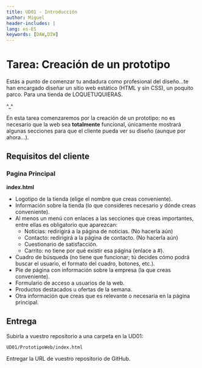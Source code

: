 ```yaml
---
title: UD01 - Introducción
author: Miguel
header-includes: |
lang: es-ES
keywords: [DAW,DIW]
---
```


# Tarea: Creación de un prototipo

Estás a punto de comenzar tu andadura como profesional del diseño...te han encargado diseñar un sitio web estático (HTML y sin CSS), un poquito parco. Para una tienda de LOQUETUQUIERAS.

^_^

En esta tarea comenzaremos por la creación de un prototipo: no es necesario que la web sea **totalmente** funcional, únicamente mostrará algunas secciones para que el cliente pueda ver su diseño (aunque por ahora...).

## Requisitos del cliente

### Pagina Principal

**index.html**

* Logotipo de la tienda (elige el nombre que creas conveniente).
* Información sobre la tienda (lo que consideres necesario y dónde creas conveniente).
* Al menos un menú con enlaces a las secciones que creas importantes, entre ellas es obligatorio que aparezcan:
    * Noticias: redirigirá a la página de noticias. (No hacerla aún)
    * Contacto: redirigirá a la página de contacto. (No hacerla aún)
    * Cuestionario de satisfacción.
    * Carrito: no tiene por qué existir esa página (enlace a #).
* Cuadro de búsqueda (no tiene que funcionar; tú decides cómo podrá buscar el
usuario, el formato del cuadro, botones, etc.).
* Pie de página con información sobre la empresa (la que creas conveniente).
* Formulario de acceso a usuarios de la web. 
* Productos destacados u ofertas de la semana.
* Otra información que creas que es relevante o necesaria en la página principal.

## Entrega

Subirla a vuestro repositorio a una carpeta en la UD01:

```
UD01/PrototipoWeb/index.html
```

Entregar la URL de vuestro repositorio de GitHub.



